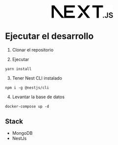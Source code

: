 <p align="center">
  <a href="http://nestjs.com/" target="blank"><img src="./public/Next.js_wordmark_light.svg" width="200" alt="Nest Logo" /></a>
</p>



# Ejecutar el desarrollo

1. Clonar el repositorio

2. Ejecutar
```
yarn install
```
3. Tener Nest CLI instalado
```
npm i -g @nestjs/cli
```


4. Levantar la base de datos
```
docker-compose up -d
```


## Stack
* MongoDB
* NestJs
